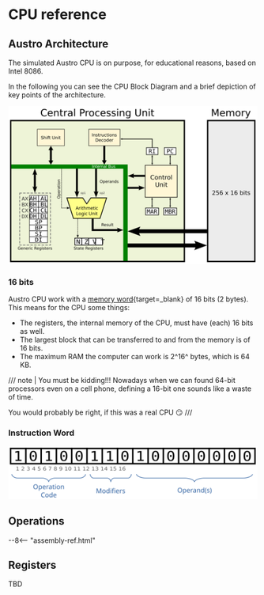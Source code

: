 # CPU reference

## Austro Architecture

The simulated Austro CPU is on purpose, for educational reasons, based on Intel 8086.

In the following you can see the CPU Block Diagram and a brief depiction of key points of the architecture.

![Austro CPU Block Diagram](img/cpu-diagram.svg)

### 16 bits

Austro CPU work with a [memory word]{target=_blank} of 16 bits (2 bytes). This means for the CPU some things:

- The registers, the internal memory of the CPU, must have (each) 16 bits as well.
- The largest block that can be transferred to and from the memory is of 16 bits.
- The maximum RAM the computer can work is 2^16^ bytes, which is 64 KB.

[memory word]: https://en.wikipedia.org/wiki/Word_(computer_architecture)

/// note | You must be kidding!!!
Nowadays when we can found 64-bit processors even on a cell phone, defining a 16-bit one sounds like a waste of time.

You would probably be right, if this was a real CPU 😏
///

### Instruction Word

![Anatomy of Instruction Word](img/instruction-word.svg)

## Operations

--8<-- "assembly-ref.html"

## Registers

TBD
